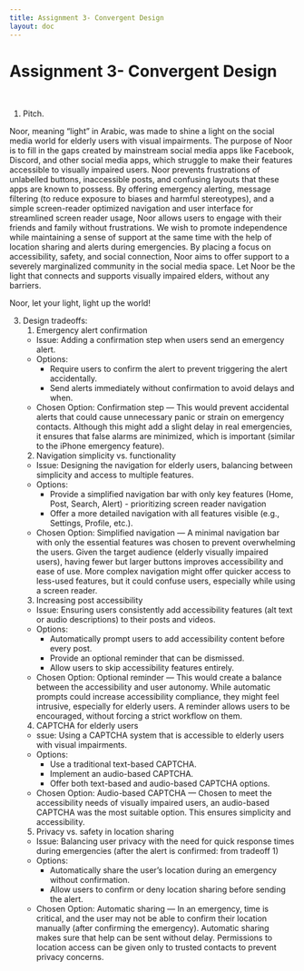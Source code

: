 ```yaml
---
title: Assignment 3- Convergent Design
layout: doc
---
```


# Assignment 3- Convergent Design
<br>

1. Pitch.

Noor, meaning “light” in Arabic, was made to shine a light on the social media world for elderly users with visual impairments. The purpose of Noor is to fill in the gaps created by mainstream social media apps like Facebook, Discord, and other social media apps, which struggle to make their features accessible to visually impaired users. Noor prevents frustrations of unlabelled buttons, inaccessible posts, and confusing layouts that these apps are known to possess. By offering emergency alerting, message filtering (to reduce exposure to biases and harmful stereotypes), and a simple screen-reader optimized navigation and user interface for streamlined screen reader usage, Noor allows users to engage with their friends and family without frustrations. We wish to promote independence while maintaining a sense of support at the same time with the help of location sharing and alerts during emergencies. By placing a focus on accessibility, safety, and social connection, Noor aims to offer support to a severely marginalized community in the social media space. Let Noor be the light that connects and supports visually impaired elders, without any barriers. 

Noor, let your light, light up the world!
<br>

3. Design tradeoffs:
    <br>
    1. Emergency alert confirmation
    - Issue: Adding a confirmation step when users send an emergency alert.
    - Options:
        - Require users to confirm the alert to prevent triggering the alert accidentally.
        - Send alerts immediately without confirmation to avoid delays and when.
    - Chosen Option: Confirmation step — This would prevent accidental alerts that could cause unnecessary panic or strain on emergency contacts. Although this might add a slight delay in real emergencies, it ensures that false alarms are minimized, which is important (similar to the iPhone emergency feature).
    2. Navigation simplicity vs. functionality
    - Issue: Designing the navigation for elderly users, balancing between simplicity and access to multiple features.
    - Options:
        - Provide a simplified navigation bar with only key features (Home, Post, Search, Alert) - prioritizing screen reader navigation
        - Offer a more detailed navigation with all features visible (e.g., Settings, Profile, etc.).
    - Chosen Option: Simplified navigation — A minimal navigation bar with only the essential features was chosen to prevent overwhelming the users. Given the target audience (elderly visually impaired users), having fewer but larger buttons improves accessibility and ease of use. More complex navigation might offer quicker access to less-used features, but it could confuse users, especially while using a screen reader.
    3. Increasing post accessibility
    - Issue: Ensuring  users consistently add accessibility features (alt text or audio descriptions) to their posts and videos.
    - Options:
        - Automatically prompt users to add accessibility content before every post.
        - Provide an optional reminder that can be dismissed.
        - Allow users to skip accessibility features entirely.
    - Chosen Option: Optional reminder — This would create a balance between the accessibility and user autonomy. While automatic prompts could increase accessibility compliance, they might feel intrusive, especially for elderly users. A reminder allows users to be encouraged, without forcing a strict workflow on them.
    4. CAPTCHA for elderly users
    - ssue: Using a CAPTCHA system that is accessible to elderly users with visual impairments.
    - Options:
        - Use a traditional text-based CAPTCHA.
        - Implement an audio-based CAPTCHA.
        - Offer both text-based and audio-based CAPTCHA options.
    - Chosen Option: Audio-based CAPTCHA — Chosen to meet the accessibility needs of visually impaired users, an audio-based CAPTCHA was the most suitable option. This ensures simplicity and accessibility.
    5. Privacy vs. safety in location sharing
    - Issue: Balancing user privacy with the need for quick response times during emergencies (after the alert is confirmed: from tradeoff 1)
    - Options:
        - Automatically share the user’s location during an emergency without confirmation.
        - Allow users to confirm or deny location sharing before sending the alert.
    - Chosen Option: Automatic sharing — In an emergency, time is critical, and the user may not be able to confirm their location manually (after confirming the emergency). Automatic sharing makes sure that help can be sent without delay. Permissions to location access can be given only to trusted contacts to prevent privacy concerns.
<br>